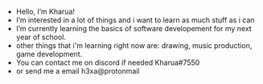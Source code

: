 - Hello, I’m Kharua!
- I’m interested in a lot of things and i want to learn as much stuff as i can
- I’m currently learning the basics of software developement for my next year of school.
- other things that i'm learning right now are: drawing, music production, game development.
- You can contact me on discord if needed
Kharua#7550
- or send me a email
h3xa@protonmail
